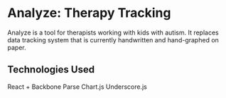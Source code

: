 # Analyze: Therapy Tracking
  Analyze is a tool for therapists working with kids with autism. It replaces data tracking system that is currently handwritten and hand-graphed on paper. 
## Technologies Used
  React + Backbone
  Parse
  Chart.js
  Underscore.js
  

